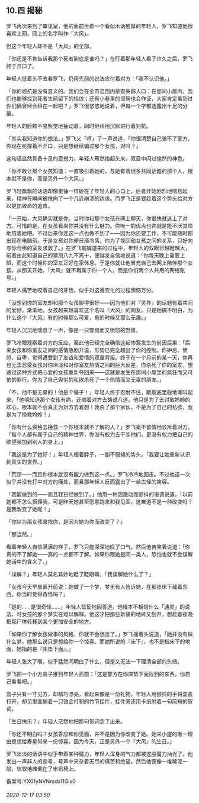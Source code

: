 ## 10.四 揭秘
罗飞再次来到了审讯室，他的面前坐着一个看似木讷憨厚的年轻人，罗飞知道他很喜欢上网，网上的名字叫作「大风」。



但这个年轻人却不是「大风」的全部。



「你还是不肯告诉我那个死者到底是谁吗？」在盯着那年轻人看了许久之后，罗飞终于开口了。



年轻人低着头不去看罗飞，仍用先前的说法应付着对方：「我不认识他。」



「你的顽抗是没有意义的。我们会在全市范围内排查失踪人口；在那间小屋内，我们也能够找到死者生前留下的指纹；还有小巷里的邻居也会作证，大家肯定看到过你们俩曾经合租在一起吧？」罗飞慢悠悠地说着，但每一个字都透露出十足的分量。



年轻人的脸颊不易察觉地抽动着，同时继续用沉默进行着对抗。



「其实我知道你的想法。」罗飞又「哼」了一声说道，「你很清楚自己骗不了警方，你现在死撑着不开口，只是想继续骗过那个女孩，对吗？」



这句话显然具备十足的震撼力，年轻人蓦然抬起头来，双目中闪过惶然的神色。



「你不敢让那个女孩知道：一直吸引着她的，与她有着很多共同话题的那个人，根本就不是你，而是另外一个大风。」



罗飞轻飘飘的话语却像重锤一样砸在了年轻人的心口上，后者开始剧烈地喘息起来，精神在瞬间被推向了一个几近崩溃的边缘。而罗飞正是要趁着这个势头给对方以更加致命的追击。



「一开始，大风确实就是你。当时你和那个女孩在网上聊天，你很快就迷上了对方。可惜的是，在女孩看来你并没有什么魅力。你唯一的优点也许就是能不厌其烦地陪着她吧。不过后来你连这一点也做不到了——因为你还要工作，不可能随时都出现在电脑前。于是女孩对你便日渐冷落。你为了挽回和女孩之间的关系，只好向与你合租的室友求救了。」在罗飞娓娓道来的过程中，年轻人的双眼已越瞪越大，前者由此知道自己的猜测八九不离十，便越发自信地说道：「你每天晚上需要上班，而这个时候你的室友正好在家休息。于是你就让他冒充自己去网上陪伴那个女孩。从那天开始，『大风』就不再属于你一个人，而是你们两个人共用的网络账号。」



年轻人痛苦地咬着自己的牙齿，似乎对这番变化的过程懊恼万分。



「没想到你的室友却和那个女孩聊得很好——因为他们对『灵异』的话题有着共同的爱好。渐渐地，女孩越来越喜欢这个名叫『大风』的网友。只是她搞不明白，为什么这个『大风』有的时候那么可爱，有的时候又那么无趣。」



年轻人沉沉地喘息了一声，像是一只警惕而又愤怒的野兽。



罗飞冷眼观察着对方的反应，至此他已经完全确信这起惨案发生的前因后果：「后来女孩和你室友之间的感情急剧升温，形势已完全超出了你的控制。你妒忌、愤怒、自卑，觉得遭受到了友谊和爱情的双重背叛。终于在一个月前的某一天，你再也无法忍受女孩对你冷淡和对你室友热情之间的巨大反差，你杀死了你的室友，想通过这种方式把心爱的女孩重新夺回来——这就是发生在那间小屋里的疯狂而又可怕的罪行。你为了自己卑劣的私欲杀死了一个热情而又无辜的朋友。」



「不，他不是无辜的！他是个骗子！」年轻人终于忍耐不住，歇斯底里般地嘶叫起来，「他明知道那个女孩有病，还顺着对方去胡说八道。他只是为了去讨取姈姈的欢心，根本就不会真正为对方去着想！我杀了那个家伙，不是为了自己的私欲，我是为了挽救姈姈！」



「你有什么资格去挽救一个你根本就不了解的人？」罗飞毫不留情地驳斥着对方，「每个人都有属于自己的精神世界，你没有权力去干涉他们，更没有权力把自己的欲望强加到别人的身上。」



「我这是为了她好！」年轻人梗着脖子，一副不服输的势头，「我要让她重新认识到真实的世界。」



「荒谬——而且你根本就没有能力做到这一点。」罗飞冷冷地回击。不过他这一次似乎并没有打中对方的痛处，而且那年轻人反而露出了一丝古怪的笑容。



「我能做到的——而且我已经做到了。」他用一种因激动而颤抖的语调说道，「以前她都不怎么搭理我，可是昨天她甚至愿意跑来和我见面，这难道不是一种改变吗？是我改变了她呢！」



「你以为那女孩来找你，是因为她为你而改变了？」



「那当然。」



看着年轻人自信满满的样子，罗飞只能深深地叹了口气。然后他苦笑着说道：「你真的不了解她——真的一点都不了解。如果你跟她是同一类人，恐怕也就不会误解她话中的含义了。」



「误解？」年轻人莫名其妙地眨了眨眼睛，「我误解她什么了？」



「女孩今天早晨离开前说：她做了一个梦，梦里有人告诉她，在那张床下藏着东西。你当时觉得奇怪吗？」



「是的……是很奇怪……」年轻人怔怔地回答道。他根本不相信什么「通灵」的说法，可女孩的那个梦实在难以解释。他这才把那些新铺的地砖又刨开，想趁着夜晚把那尸体转移到某个更加安全的地方。



「如果你了解女孩做事的风格，你就不会想岔了。」罗飞摇着头说道，「她并没有做什么梦，她那么说只是想给你一个惊喜。而她所说的『床下』，也不是指床下的地面，她指的是『床垫下面』。」



年轻人张大了嘴，似乎猛然间明白了什么，但是又无法一下理清全部的头绪。



罗飞把一个小方盒子推到年轻人面前：「这是警方在你床垫下面找到的东西，你自己看看吧。」



盒子只有一寸见方，却精巧漂亮，看起来像是一份礼物。年轻人用颤抖的手将盒盖打开，却见里面躺着一只铂金打制的竹节挂件，挂件旁还用卡纸附着一句简短的贺词。



「生日快乐？」年轻人茫然地把那句贺词念了出来。



「你还不明白吗？女孩答应和你见面，并不是因为你改变了她。她来小屋的唯一理由是想给寿星带来一份惊喜。因为今天，正是另外一个『大风』的生日。」



罗飞淡淡的话语中似乎带着某种魔力，年轻人浑身的气力都被这股魔力抽光了。他发出一声非人的悲号，号声中夹杂着无尽的痛苦和绝望。然后他便像一堆稀泥一般，软软地瘫倒在了审讯椅上。




备案号:YX01yNVNmxb11Glx0


###### 2020-12-17 03:50
